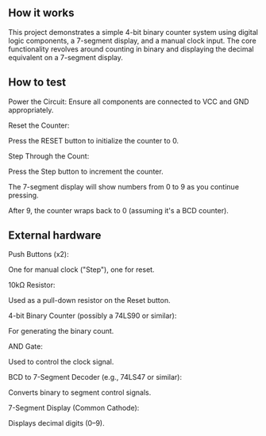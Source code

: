<!---

This file is used to generate your project datasheet. Please fill in the information below and delete any unused
sections.

You can also include images in this folder and reference them in the markdown. Each image must be less than
512 kb in size, and the combined size of all images must be less than 1 MB.
-->

## How it works

This project demonstrates a simple 4-bit binary counter system using digital logic components, a 7-segment display, and a manual clock input. The core functionality revolves around counting in binary and displaying the decimal equivalent on a 7-segment display.

## How to test

Power the Circuit: Ensure all components are connected to VCC and GND appropriately.

Reset the Counter:

Press the RESET button to initialize the counter to 0.

Step Through the Count:

Press the Step button to increment the counter.

The 7-segment display will show numbers from 0 to 9 as you continue pressing.

After 9, the counter wraps back to 0 (assuming it's a BCD counter).
## External hardware

Push Buttons (x2):

One for manual clock ("Step"), one for reset.

10kΩ Resistor:

Used as a pull-down resistor on the Reset button.

4-bit Binary Counter (possibly a 74LS90 or similar):

For generating the binary count.

AND Gate:

Used to control the clock signal.

BCD to 7-Segment Decoder (e.g., 74LS47 or similar):

Converts binary to segment control signals.

7-Segment Display (Common Cathode):

Displays decimal digits (0–9).
